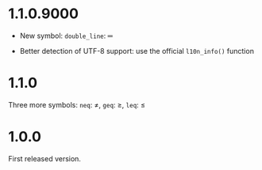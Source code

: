 
# 1.1.0.9000

* New symbol: `double_line`: ═

* Better detection of UTF-8 support: use the official `l10n_info()`
  function

# 1.1.0

Three more symbols: `neq`: ≠, `geq`: ≥, `leq`: ≤

# 1.0.0

First released version.
